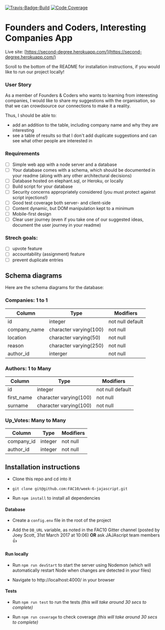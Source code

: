 [![Travis-Badge-Build](https://api.travis-ci.org/FAC10/week-6-jajascript.svg?branch=master)](https://travis-ci.org/FAC10/week-6-jajascript)
[![Code Coverage](https://codecov.io/gh/FAC10/week-6-jajascript/branch/master/graph/badge.svg)](https://codecov.io/gh/FAC10/week-6-jajascript)

# Founders and Coders, Interesting Companies App

Live site: [https://second-degree.herokuapp.com/](https://second-degree.herokuapp.com/)

Scroll to the bottom of the README for installation instructions, if you would like to run our project locally!

### User Story

As a member of Founders & Coders who wants to learning from interesting companies, I would like to share my suggestions with the organisation, so that we can crowdsource our connections to make it a reality.

Thus, I should be able to:
* add an addition to the table, including company name and why they are interesting
* see a table of results so that I don't add duplicate suggestions and can see what other people are interested in

### Requirements

- [ ] Simple web app with a node server and a database
- [ ] Your database comes with a schema, which should be documented in your readme (along with any other architectural decisions)
- [ ] Database hosted on elephant.sql, or Heroku, or locally
- [ ] Build script for your database
- [ ] Security concerns appropriately considered (you must protect against script injections!)
- [ ] Good test coverage both server- and client-side
- [ ] Content dynamic, but DOM manipulation kept to a minimum
- [ ] Mobile-first design
- [ ] Clear user journey (even if you take one of our suggested ideas, document the user journey in your readme)

### Strech goals:
- [ ] upvote feature
- [ ] accountability (assignment) feature
- [ ] prevent duplicate entries

## Schema diagrams

Here are the schema diagrams for the database:

### Companies: 1 to 1
Column | Type | Modifiers
--- | --- | ---
id | integer | not null default
company_name | character varying(100) | not null
location | character varying(50) | not null
reason | character varying(250) | not null
author_id | interger | not null

### Authors: 1 to Many

Column | Type | Modifiers
--- | --- | ---
id | integer | not null default
first_name | character varying(100) | not null
surname | character varying(100) | not null

### Up_Votes: Many to Many

Column | Type | Modifiers
--- | --- | ---
company_id | integer | not null
author_id | integer | not null


## Installation instructions

 - Clone this repo and cd into it

  - `git clone git@github.com:FAC10/week-6-jajascript.git`

 - Run `npm install` to install all dependencies

#### Database

 - Create a `config.env` file in the root of the project

 - Add the `DB_URL` variable, as noted in the FAC10 Gitter channel (posted by Joey Scott, 31st March 2017 at 10:06) __OR__ ask JAJAscript team members :+1:

#### Run locally

 - Run `npm run devStart` to start the server using Nodemon (which will automatically restart Node when changes are detected in your files)

 - Navigate to http://localhost:4000/ in your browser

#### Tests

 - Run `npm run test` to run the tests *(this will take around 30 secs to complete)*

 - Run `npm run coverage` to check coverage *(this will take around 30 secs to complete)*
